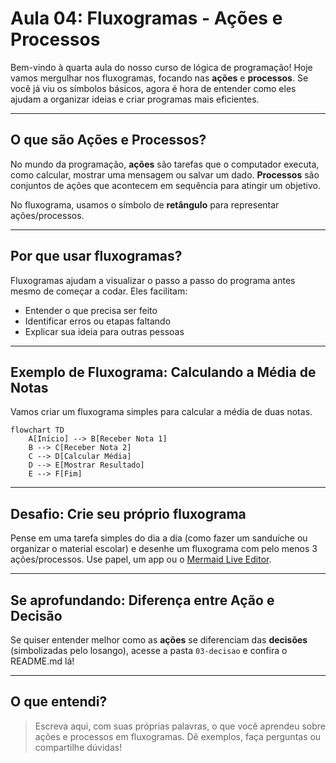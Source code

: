 # Aula 04: Fluxogramas - Ações e Processos

Bem-vindo à quarta aula do nosso curso de lógica de programação! Hoje vamos mergulhar nos fluxogramas, focando nas **ações** e **processos**. Se você já viu os símbolos básicos, agora é hora de entender como eles ajudam a organizar ideias e criar programas mais eficientes.

---

## O que são Ações e Processos?

No mundo da programação, **ações** são tarefas que o computador executa, como calcular, mostrar uma mensagem ou salvar um dado. **Processos** são conjuntos de ações que acontecem em sequência para atingir um objetivo.

No fluxograma, usamos o símbolo de **retângulo** para representar ações/processos.

---

## Por que usar fluxogramas?

Fluxogramas ajudam a visualizar o passo a passo do programa antes mesmo de começar a codar. Eles facilitam:

- Entender o que precisa ser feito
- Identificar erros ou etapas faltando
- Explicar sua ideia para outras pessoas

---

## Exemplo de Fluxograma: Calculando a Média de Notas

Vamos criar um fluxograma simples para calcular a média de duas notas.

```mermaid
flowchart TD
    A[Início] --> B[Receber Nota 1]
    B --> C[Receber Nota 2]
    C --> D[Calcular Média]
    D --> E[Mostrar Resultado]
    E --> F[Fim]
```

---

## Desafio: Crie seu próprio fluxograma

Pense em uma tarefa simples do dia a dia (como fazer um sanduíche ou organizar o material escolar) e desenhe um fluxograma com pelo menos 3 ações/processos. Use papel, um app ou o [Mermaid Live Editor](https://mermaid-js.github.io/mermaid-live-editor/).

---

## Se aprofundando: Diferença entre Ação e Decisão

Se quiser entender melhor como as **ações** se diferenciam das **decisões** (simbolizadas pelo losango), acesse a pasta `03-decisao` e confira o README.md lá!

---

## O que entendi?

> Escreva aqui, com suas próprias palavras, o que você aprendeu sobre ações e processos em fluxogramas. Dê exemplos, faça perguntas ou compartilhe dúvidas!
